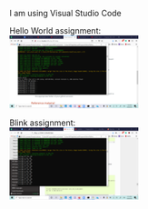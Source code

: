 I am using Visual Studio Code

Hello World assignment:
<br/>
<img src="./images/hello-world.png" width="45%" />

Blink assignment:
<br/>
<img src="./images/blink.png" width="45%" />
